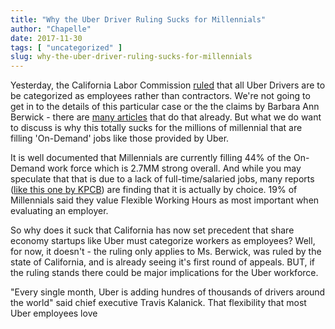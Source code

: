 ```yaml
---
title: "Why the Uber Driver Ruling Sucks for Millennials"
author: "Chapelle"
date: 2017-11-30
tags: [ "uncategorized" ]
slug: why-the-uber-driver-ruling-sucks-for-millennials
---
```

Yesterday, the California Labor Commission [ruled](http://www.scribd.com/doc/268947596/Uber-Filing) that all Uber Drivers are to be categorized as employees rather than contractors. We're not going to get in to the details of this particular case or the the claims by Barbara Ann Berwick - there are [many articles](http://www.reuters.com/article/2015/06/17/us-uber-california-idUSKBN0OX1TE20150617) that do that already. But what we do want to discuss is why this totally sucks for the millions of millennial that are filling 'On-Demand' jobs like those provided by Uber.  
  
It is well documented that Millennials are currently filling 44% of the On-Demand work force which is 2.7MM strong overall. And while you may speculate that that is due to a lack of full-time/salaried jobs, many reports ([like this one by KPCB](http://www.kpcb.com/internet-trends)) are finding that it is actually by choice. 19% of Millennials said they value Flexible Working Hours as most important when evaluating an employer.  
  
So why does it suck that California has now set precedent that share economy startups like Uber must categorize workers as employees? Well, for now, it doesn't - the ruling only applies to Ms. Berwick, was ruled by the state of California, and is already seeing it's first round of appeals. BUT, if the ruling stands there could be major implications for the Uber workforce.  
  
"Every single month, Uber is adding hundres of thousands of drivers around the world" said chief executive Travis Kalanick. That flexibility that most Uber employees love
